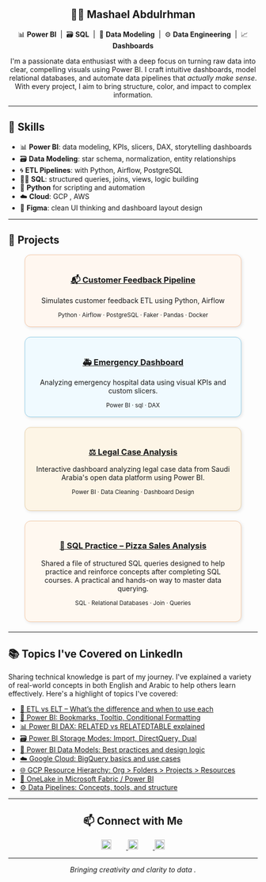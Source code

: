 
<div align="center">

  <h2><strong>👩‍💻​ Mashael Abdulrhman </strong></h2>

  <p>
    📊 <strong>Power BI</strong> &nbsp;|&nbsp; 🗃️​ <strong>SQL</strong> &nbsp;|&nbsp; 📑 <strong>Data Modeling</strong> &nbsp;|&nbsp; ⚙️ <strong>Data Engineering</strong> &nbsp;|&nbsp; 📈 <strong>Dashboards</strong>
  </p>

  <p>
    I'm a passionate data enthusiast with a deep focus on turning raw data into clear, compelling visuals using Power BI.  
    I craft intuitive dashboards, model relational databases, and automate data pipelines that <em>actually make sense</em>.  
    With every project, I aim to bring structure, color, and impact to complex information.
  </p>

</div>



---

## 📑 Skills

- 📊 **Power BI**: data modeling, KPIs, slicers, DAX, storytelling dashboards  
- 🗃️ **Data Modeling**: star schema, normalization, entity relationships  
- 🌀 **ETL Pipelines**: with Python, Airflow, PostgreSQL  
- 🧙‍♀️ **SQL**: structured queries, joins, views, logic building  
- 🐍 **Python** for scripting and automation 
- ☁️ **Cloud**: GCP , AWS  
- 🎨 **Figma**: clean UI thinking and dashboard layout design

---

## 🚀 Projects

<div align="center">

<!-- Card 1 -->
<div style="background:#FFF7F0; border: 1px solid #f5c6a5; border-radius: 12px; padding: 16px; width: 80%; margin-bottom: 20px; box-shadow: 2px 2px 6px rgba(0,0,0,0.1);">
  <h3><a href="https://github.com/mashaellab/data_pipeline_project">📬 Customer Feedback Pipeline</a></h3>
  <p>Simulates customer feedback ETL using Python, Airflow</p>
  <sub>Python · Airflow · PostgreSQL · Faker · Pandas · Docker </sub>
</div>

<!-- Card 2 -->
<div style="background:#F0FAFF; border: 1px solid #92cde7; border-radius: 12px; padding: 16px; width: 80%; margin-bottom: 20px; box-shadow: 2px 2px 6px rgba(0,0,0,0.1);">
  <h3><a href="https://github.com/mashaellab/-Emergency-Cases-in-RCJY/issues/1">🚑 Emergency Dashboard</a></h3>
  <p>Analyzing emergency hospital data using visual KPIs and custom slicers.</p>
  <sub>Power BI · sql · DAX</sub>
</div>

<!-- Card 5 -->
<div style="background:#FDF5E6; border: 1px solid #e6cfa8; border-radius: 12px; padding: 16px; width: 80%; margin-bottom: 20px; box-shadow: 2px 2px 6px rgba(0,0,0,0.1);">

  <h3><a href="https://github.com/mashaellab/Legal-Case-Analysis-/tree/main">⚖️ Legal Case Analysis </a></h3>
  
  <p>Interactive dashboard analyzing legal case data from Saudi Arabia's open data platform using Power BI.</p>

  <sub>Power BI · Data Cleaning · Dashboard Design</sub>

</div>


<!-- Card 6 -->
<div style="background:#FFF8F0; border: 1px solid #f5c9a6; border-radius: 12px; padding: 16px; width: 80%; margin-bottom: 20px; box-shadow: 2px 2px 6px rgba(0,0,0,0.1);">

  <h3><a href="https://github.com/mashaellab/sqlpizza/issues/1">🍕 SQL Practice – Pizza Sales Analysis</a></h3>

  <p>Shared a file of structured SQL queries designed to help practice and reinforce concepts after completing SQL courses. A practical and hands-on way to master data querying.</p>

  <sub>SQL · Relational Databases · Join · Queries</sub>

</div>
</div>


---

## 📚 Topics I've Covered on LinkedIn

  <p>Sharing technical knowledge is part of my journey. I've explained a variety of real-world concepts in both English and Arabic to help others learn effectively. Here's a highlight of topics I've covered:</p>

  <ul>
    <li><a href="https://www.linkedin.com/posts/mashaellab_etl-and-elt-activity-7341797959166033921-fiQN?utm_source=share&utm_medium=member_desktop&rcm=ACoAAEi4qtkB6Vk9T-qVJnqNZ9yYZIKz1AtGNKo" target="_blank">🔁 ETL vs ELT – What’s the difference and when to use each</a></li>
    <li><a href="https://www.linkedin.com/posts/mashaellab_mshpowerbi-aepaesaeqaeyaepaeuaepaesabraepaesaeeaewaetaev-activity-7270093167352328193-H5ZW?utm_source=share&utm_medium=member_desktop&rcm=ACoAAEi4qtkB6Vk9T-qVJnqNZ9yYZIKz1AtGNKo" target="_blank">📌 Power BI: Bookmarks, Tooltip, Conditional Formatting</a></li>
    <li><a href="https://www.linkedin.com/posts/mashaellab_related-and-relatedtable-activity-7330979441810067459-7Lcq?utm_source=share&utm_medium=member_desktop&rcm=ACoAAEi4qtkB6Vk9T-qVJnqNZ9yYZIKz1AtGNKo" target="_blank">📊 Power BI DAX: RELATED vs RELATEDTABLE explained</a></li>
    <li><a href="https://www.linkedin.com/posts/mashaellab_storage-modes-in-power-bi-activity-7338322606061748224-oKKn?utm_source=share&utm_medium=member_desktop&rcm=ACoAAEi4qtkB6Vk9T-qVJnqNZ9yYZIKz1AtGNKo" target="_blank">🗃️ Power BI Storage Modes: Import, DirectQuery, Dual</a></li>
    <li><a href="https://www.linkedin.com/posts/mashaellab_data-modeling-in-power-bi-activity-7322310155759476736-Nc1D?utm_source=share&utm_medium=member_desktop&rcm=ACoAAEi4qtkB6Vk9T-qVJnqNZ9yYZIKz1AtGNKo" target="_blank">📑 Power BI Data Models: Best practices and design logic</a></li>
    <li><a href="https://www.linkedin.com/posts/mashaellab_bigquery-activity-7228705534042877952-rn61?utm_source=share&utm_medium=member_desktop&rcm=ACoAAEi4qtkB6Vk9T-qVJnqNZ9yYZIKz1AtGNKo" target="_blank">☁️ Google Cloud: BigQuery basics and use cases</a></li>
    <li><a href="https://www.linkedin.com/posts/mashaellab_google-cloud-resource-hierarchy-activity-7222148971681460224-O9pS?utm_source=share&utm_medium=member_desktop&rcm=ACoAAEi4qtkB6Vk9T-qVJnqNZ9yYZIKz1AtGNKo" target="_blank">🌐 GCP Resource Hierarchy: Org > Folders > Projects > Resources</a></li>
    <li><a href="https://www.linkedin.com/posts/mashaellab_onelake-power-bi-activity-7320456491906347009-RgWq?utm_source=share&utm_medium=member_desktop&rcm=ACoAAEi4qtkB6Vk9T-qVJnqNZ9yYZIKz1AtGNKo" target="_blank">🌊 OneLake in Microsoft Fabric / Power BI</a></li>
    <li><a href="https://www.linkedin.com/posts/mashaellab_data-pipeline-activity-7344329884980158465-kHbQ?utm_source=share&utm_medium=member_desktop&rcm=ACoAAEi4qtkB6Vk9T-qVJnqNZ9yYZIKz1AtGNKo" target="_blank">⚙️ Data Pipelines: Concepts, tools, and structure</a></li>
  </ul>


---
<div align="center">
  
## 📫 Connect with Me

<p align="center">
  <a href="https://www.linkedin.com/in/mashaellab" target="_blank">
    <img src="https://cdn-icons-png.flaticon.com/512/174/174857.png" width="20" style="margin-right: 30px;" />
  </a>
  <a href="mailto:mashaell.cs@gmail.com" target="_blank">
    <img src="https://cdn-icons-png.flaticon.com/512/732/732200.png" width="20" style="margin-right: 30px;" />
  </a>
  <a href="https://github.com/mashaellab" target="_blank">
    <img src="https://cdn-icons-png.flaticon.com/512/733/733553.png" width="20" />
  </a>
</p>

---

<p align="center"><i>Bringing creativity and clarity to data .</i></p>
